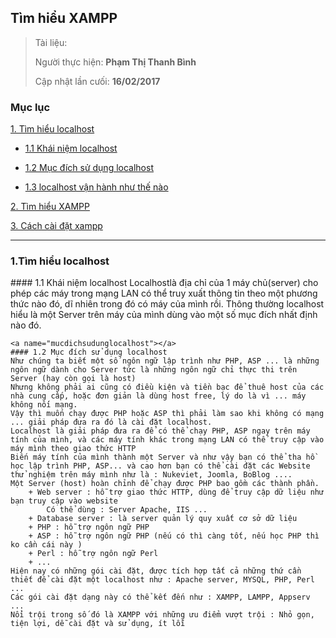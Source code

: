 
## Tìm hiểu XAMPP

> Tài liệu: 
>
> Người thực hiện: **Phạm Thị Thanh Bình**
>
> Cập nhật lần cưối: **16/02/2017**

### Mục lục
[1. Tìm hiểu localhost](#timhieulocalhost)

- [1.1 Khái niệm localhost](#khainiemlocalhost)
	
- [1.2 Mục đích sử dụng localhost](#mucdichsudunglocalhost)
	
- [1.3 localhost vận hành như thế nào](#localhostvanhanhnhuthenao)
	
[2. Tìm hiểu XAMPP](#timhieuxampp)

[3. Cách cài đặt xampp](#cachcaidatxampp)


---

<a name="timhieulocalhost"></a>
### 1.Tìm hiểu localhost

<a name="khainiemlocalhost"></a>
	#### 1.1 Khái niệm localhost
	Localhostlà địa chỉ của 1 máy chủ(server) cho phép các máy trong mạng  LAN có thể truy xuất thông tin theo một phương thức nào đó, dĩ nhiên trong đó có máy của mình rồi.
	Thông thường localhost hiểu là một Server trên máy của mình dùng vào một số mục đích nhất định nào đó.

	<a name="mucdichsudunglocalhost"></a>
	#### 1.2 Mục đích sử dụng localhost
	Như chúng ta biết một số ngôn ngữ lập trình như PHP, ASP ... là những ngôn ngữ dành cho Server tức là những ngôn ngữ chỉ thực thi trên Server (hay còn gọi là host)
	Nhưng không phải ai cũng có điều kiện và tiền bạc để thuê host của các nhà cung cấp, hoặc đơn giản là dùng host free, lý do là vì ... máy không nối mạng.
	Vậy thì muốn chạy được PHP hoặc ASP thì phải làm sao khi không có mạng ... giải pháp đưa ra đó là cài đặt localhost.
	Localhost là giải pháp đưa ra để có thể chạy PHP, ASP ngay trên máy tính của mình, và các máy tính khác trong mạng LAN có thể truy cập vào máy mình theo giao thức HTTP
	Biến máy tính của mình thành một Server và như vậy bạn có thể tha hồ học lập trình PHP, ASP... và cao hơn bạn có thể cài đặt các Website thử nghiệm trên máy mình như là : Nukeviet, Joomla, BoBlog ....
	Một Server (host) hoàn chỉnh để chạy được PHP bao gồm các thành phần.
		+ Web server : hỗ trợ giao thức HTTP, dùng để truy cập dữ liệu như bạn truy cập vào website
			Có thể dùng : Server Apache, IIS ...
		+ Database server : là server quản lý quy xuất cơ sở dữ liệu
		+ PHP : hỗ trợ ngôn ngữ PHP 
		+ ASP : hỗ trợ ngôn ngữ PHP (nếu có thì càng tốt, nếu học PHP thì ko cần cái này )
		+ Perl : hỗ trợ ngôn ngữ Perl
		+ ...
	Hiện nay có những gói cài đặt, được tích hợp tất cả những thứ cần thiết để cài đặt một localhost như : Apache server, MYSQL, PHP, Perl ...
	Các gói cài đặt dạng này có thể kết đến như : XAMPP, LAMPP, Appserv ...
	Nổi trội trong số đó là XAMPP với những ưu điểm vượt trội : Nhỏ gọn, tiện lợi, dễ cài đặt và sử dụng, ít lỗi
